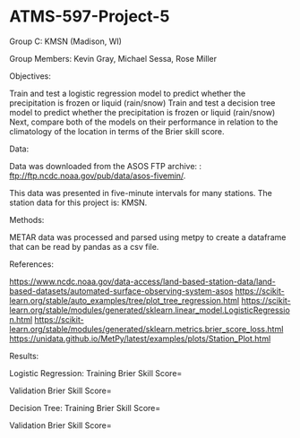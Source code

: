 # ATMS-597-Project-5

Group C: KMSN (Madison, WI)

Group Members: Kevin Gray, Michael Sessa, Rose Miller

Objectives:

Train and test a logistic regression model to predict whether the precipitation is frozen or liquid (rain/snow)
Train and test a decision tree model to predict whether the precipitation is frozen or liquid (rain/snow)
Next, compare both of the models on their performance in relation to the climatology of the location in terms of the Brier skill score.

Data:

Data was downloaded from the ASOS FTP archive: : ftp://ftp.ncdc.noaa.gov/pub/data/asos-fivemin/.

This data was presented in five-minute intervals for many stations. The station data for this project is: KMSN.

Methods:

METAR data was processed and parsed using metpy  to create a dataframe that can be read by pandas as a csv file.

References:

https://www.ncdc.noaa.gov/data-access/land-based-station-data/land-based-datasets/automated-surface-observing-system-asos
https://scikit-learn.org/stable/auto_examples/tree/plot_tree_regression.html
https://scikit-learn.org/stable/modules/generated/sklearn.linear_model.LogisticRegression.html
https://scikit-learn.org/stable/modules/generated/sklearn.metrics.brier_score_loss.html
https://unidata.github.io/MetPy/latest/examples/plots/Station_Plot.html 

Results:

Logistic Regression: 
Training Brier Skill Score=

Validation Brier Skill Score=

Decision Tree: 
Training Brier Skill Score=

Validation Brier Skill Score=


